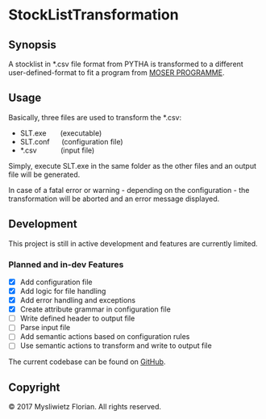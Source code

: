 # StockListTransformation #

## Synopsis ##
A stocklist in \*.csv file format from PYTHA is transformed to a different user-defined-format to fit a program from
[MOSER PROGRAMME](https://www.optmos.at/).

## Usage ##
Basically, three files are used to transform the \*.csv:

- SLT.exe	&nbsp;&nbsp;&nbsp;&nbsp;&nbsp;
(executable)
- SLT.conf	&nbsp;&nbsp;&nbsp;&nbsp;
(configuration file)
- \*.csv	&nbsp;&nbsp;&nbsp;&nbsp;&nbsp;&nbsp;&nbsp;&nbsp;&nbsp;&nbsp;
(input file)

Simply, execute SLT.exe in the same folder as the other files and an output file will be generated.

In case of a fatal error or warning - depending on the configuration - the transformation will be aborted and an error message displayed.

## Development ##
This project is still in active development and features are currently limited.

### Planned and in-dev Features ###

- [x] Add configuration file
- [x] Add logic for file handling
- [x] Add error handling and exceptions
- [x] Create attribute grammar in configuration file
- [ ] Write defined header to output file
- [ ] Parse input file
- [ ] Add semantic actions based on configuration rules
- [ ] Use semantic actions to transform and write to output file

The current codebase can be found on
[GitHub](https://github.com/mysliwietzflorian/StockListTransformation).

## Copyright ##
&copy; 2017 Mysliwietz Florian. All rights reserved.
